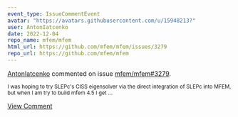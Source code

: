 ```yaml
---
event_type: IssueCommentEvent
avatar: "https://avatars.githubusercontent.com/u/15948213?"
user: AntonIatcenko
date: 2022-12-04
repo_name: mfem/mfem
html_url: https://github.com/mfem/mfem/issues/3279
repo_url: https://github.com/mfem/mfem
---
```


<a href='https://github.com/AntonIatcenko' target='_blank'>AntonIatcenko</a> commented on issue <a href='https://github.com/mfem/mfem/issues/3279' target='_blank'>mfem/mfem#3279</a>.

<small>I was hoping to try SLEPc's CISS eigensolver via the direct integration of SLEPc into MFEM, but when I am try to build mfem 4.5 I get ...</small>

<a href='https://github.com/mfem/mfem/issues/3279' target='_blank'>View Comment</a>